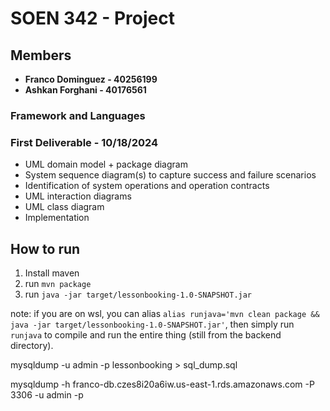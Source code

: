 # SOEN 342 - Project

## Members

- **Franco Dominguez - 40256199**
- **Ashkan Forghani - 40176561**

### Framework and Languages

### First Deliverable - 10/18/2024

- UML domain model + package diagram
- System sequence diagram(s) to capture success and failure scenarios
- Identification of system operations and operation contracts
- UML interaction diagrams
- UML class diagram
- Implementation

## How to run

1. Install maven
2. run `mvn package`
3. run `java -jar target/lessonbooking-1.0-SNAPSHOT.jar`

note: if you are on wsl, you can alias `alias runjava='mvn clean package && java -jar target/lessonbooking-1.0-SNAPSHOT.jar'`, then simply run `runjava` to compile and run the entire thing (still from the backend directory).

mysqldump -u admin -p lessonbooking > sql_dump.sql

mysqldump -h franco-db.czes8i20a6iw.us-east-1.rds.amazonaws.com -P 3306 -u admin -p
